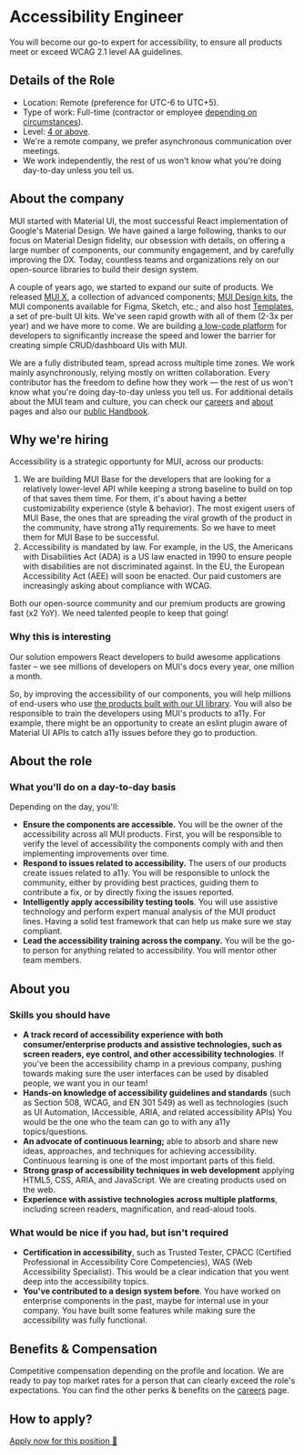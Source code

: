 # Accessibility Engineer

<p class="description">You will become our go-to expert for accessibility, to ensure all products meet or exceed WCAG 2.1 level AA guidelines.</p>

## Details of the Role

- Location: Remote (preference for UTC-6 to UTC+5).
- Type of work: Full-time (contractor or employee [depending on circumstances](https://mui-org.notion.site/Hiring-FAQ-64763b756ae44c37b47b081f98915501#494af1f358794028beb4b7697b5d3102)).
- Level: [4 or above](https://docs.google.com/spreadsheets/d/1dDdPD-flNXlgZ0E3ZxVvCDx27RFuhVWJrcfcjNu_I8k/edit#gid=0).
- We're a remote company, we prefer asynchronous communication over meetings.
- We work independently, the rest of us won't know what you're doing day-to-day unless you tell us.

## About the company

MUI started with Material UI, the most successful React implementation of Google's Material Design.
We have gained a large following, thanks to our focus on Material Design fidelity, our obsession with details, on offering a large number of components, our community engagement, and by carefully improving the DX.
Today, countless teams and organizations rely on our open-source libraries to build their design system.

A couple of years ago, we started to expand our suite of products.
We released [MUI X](https://mui.com/x/), a collection of advanced components; [MUI Design kits](https://mui.com/design-kits/), the MUI components available for Figma, Sketch, etc.; and also host [Templates](https://mui.com/templates/), a set of pre-built UI kits.
We've seen rapid growth with all of them (2-3x per year) and we have more to come.
We are building [a low-code platform](https://mui.com/toolpad/) for developers to significantly increase the speed and lower the barrier for creating simple CRUD/dashboard UIs with MUI.

We are a fully distributed team, spread across multiple time zones.
We work mainly asynchronously, relying mostly on written collaboration.
Every contributor has the freedom to define how they work — the rest of us won't know what you're doing day-to-day unless you tell us.
For additional details about the MUI team and culture, you can check our [careers](https://mui.com/careers/) and [about](https://mui.com/about/) pages and also our [public Handbook](https://mui-org.notion.site/Handbook-f086d47e10794d5e839aef9dc67f324b).

## Why we're hiring

Accessibility is a strategic opportunty for MUI, across our products:

1. We are building MUI Base for the developers that are looking for a relatively lower-level API while keeping a strong baseline to build on top of that saves them time. For them, it's about having a better customizability experience (style & behavior). The most exigent users of MUI Base, the ones that are spreading the viral growth of the product in the community, have strong a11y requirements. So we have to meet them for MUI Base to be successful.
2. Accessibility is mandated by law. For example, in the US, the Americans with Disabilities Act (ADA) is a US law enacted in 1990 to ensure people with disabilities are not discriminated against. In the EU, the European Accessibility Act (AEE) will soon be enacted. Our paid customers are increasingly asking about compliance with WCAG.

Both our open-source community and our premium products are growing fast (x2 YoY).
We need talented people to keep that going!

### Why this is interesting

Our solution empowers React developers to build awesome applications faster – we see millions of developers on MUI's docs every year, one million a month.

So, by improving the accessibility of our components, you will help millions of end-users who use [the products built with our UI library](https://trends.builtwith.com/framework/Material-UI).
You will also be responsible to train the developers using MUI's products to a11y. For example, there might be an opportunity to create an eslint plugin aware of Material UI APIs to catch a11y issues before they go to production.

## About the role

### What you'll do on a day-to-day basis

Depending on the day, you'll:

- **Ensure the components are accessible.**
  You will be the owner of the accessibility across all MUI products. First, you will be responsible to verify the level of accessibility the components comply with and then implementing improvements over time.
- **Respond to issues related to accessibility.**
  The users of our products create issues related to a11y. You will be responsible to unlock the community, either by providing best practices, guiding them to contribute a fix, or by directly fixing the issues reported.
- **Intelligently apply accessibility testing tools**. You will use assistive technology and perform expert manual analysis of the MUI product lines.
  Having a solid test framework that can help us make sure we stay compliant.
- **Lead the accessibility training across the company.**
  You will be the go-to person for anything related to accessibility. You will mentor other team members.

## About you

### Skills you should have

- **A track record of accessibility experience with both consumer/enterprise products and assistive technologies, such as screen readers, eye control, and other accessibility technologies**.
  If you've been the accessibility champ in a previous company, pushing towards making sure the user interfaces can be used by disabled people, we want you in our team!
- **Hands-on knowledge of accessibility guidelines and standards** (such as Section 508, WCAG, and EN 301 549) as well as technologies (such as UI Automation, IAccessible, ARIA, and related accessibility APIs)
  You would be the one who the team can go to with any a11y topics/questions.
- **An advocate of continuous learning;** able to absorb and share new ideas, approaches, and techniques for achieving accessibility.
  Continuous learning is one of the most important parts of this field.
- **Strong grasp of accessibility techniques in web development** applying HTML5, CSS, ARIA, and JavaScript.
  We are creating products used on the web.
- **Experience with assistive technologies across multiple platforms**, including screen readers, magnification, and read-aloud tools.

### What would be nice if you had, but isn't required

- **Certification in accessibility**, such as Trusted Tester, CPACC (Certified Professional in Accessibility Core Competencies), WAS (Web Accessibility Specialist).
  This would be a clear indication that you went deep into the accessibility topics.
- **You've contributed to a design system before**.
  You have worked on enterprise components in the past, maybe for internal use in your company.
  You have built some features while making sure the accessibility was fully functional.

## Benefits & Compensation

Competitive compensation depending on the profile and location.
We are ready to pay top market rates for a person that can clearly exceed the role's expectations.
You can find the other perks & benefits on the [careers](https://mui.com/careers/#perks-amp-benefits) page.

## How to apply?

[Apply now for this position 📮](https://jobs.ashbyhq.com/MUI/ebc6db2a-fda9-431e-b45a-692377ef74aa/application?utm_source=ZNRrPGBkqO)
